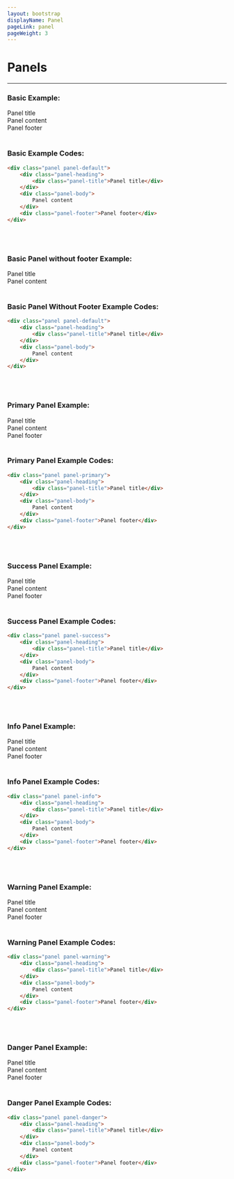 ```yaml
---
layout: bootstrap
displayName: Panel
pageLink: panel
pageWeight: 3
---
```


# Panels
---

### Basic Example:
<div class="panel panel-default">
    <div class="panel-heading">
        <div class="panel-title">Panel title</div>
    </div>
    <div class="panel-body">
        Panel content
    </div>
    <div class="panel-footer">Panel footer</div>
</div>


<br>

### Basic Example Codes:

```html
<div class="panel panel-default">
    <div class="panel-heading">
        <div class="panel-title">Panel title</div>
    </div>
    <div class="panel-body">
        Panel content
    </div>
    <div class="panel-footer">Panel footer</div>
</div>
```

<br><br>

### Basic Panel without footer Example:
<div class="panel panel-default">
    <div class="panel-heading">
        <div class="panel-title">Panel title</div>
    </div>
    <div class="panel-body">
        Panel content
    </div>
</div>


<br>

### Basic Panel Without Footer Example Codes:

```html
<div class="panel panel-default">
    <div class="panel-heading">
        <div class="panel-title">Panel title</div>
    </div>
    <div class="panel-body">
        Panel content
    </div>
</div>
```


<br><br>

### Primary Panel Example:
<div class="panel panel-primary">
    <div class="panel-heading">
        <div class="panel-title">Panel title</div>
    </div>
    <div class="panel-body">
        Panel content
    </div>
    <div class="panel-footer">Panel footer</div>
</div>


<br>

### Primary Panel Example Codes:

```html
<div class="panel panel-primary">
    <div class="panel-heading">
        <div class="panel-title">Panel title</div>
    </div>
    <div class="panel-body">
        Panel content
    </div>
    <div class="panel-footer">Panel footer</div>
</div>
```


<br><br>

### Success Panel Example:
<div class="panel panel-success">
    <div class="panel-heading">
        <div class="panel-title">Panel title</div>
    </div>
    <div class="panel-body">
        Panel content
    </div>
    <div class="panel-footer">Panel footer</div>
</div>


<br>

### Success Panel Example Codes:

```html
<div class="panel panel-success">
    <div class="panel-heading">
        <div class="panel-title">Panel title</div>
    </div>
    <div class="panel-body">
        Panel content
    </div>
    <div class="panel-footer">Panel footer</div>
</div>
```


<br><br>

### Info Panel Example:
<div class="panel panel-info">
    <div class="panel-heading">
        <div class="panel-title">Panel title</div>
    </div>
    <div class="panel-body">
        Panel content
    </div>
    <div class="panel-footer">Panel footer</div>
</div>


<br>

### Info Panel Example Codes:

```html
<div class="panel panel-info">
    <div class="panel-heading">
        <div class="panel-title">Panel title</div>
    </div>
    <div class="panel-body">
        Panel content
    </div>
    <div class="panel-footer">Panel footer</div>
</div>
```


<br><br>

### Warning Panel Example:
<div class="panel panel-warning">
    <div class="panel-heading">
        <div class="panel-title">Panel title</div>
    </div>
    <div class="panel-body">
        Panel content
    </div>
    <div class="panel-footer">Panel footer</div>
</div>


<br>

### Warning Panel Example Codes:

```html
<div class="panel panel-warning">
    <div class="panel-heading">
        <div class="panel-title">Panel title</div>
    </div>
    <div class="panel-body">
        Panel content
    </div>
    <div class="panel-footer">Panel footer</div>
</div>
```

<br><br>

### Danger Panel Example:
<div class="panel panel-danger">
    <div class="panel-heading">
        <div class="panel-title">Panel title</div>
    </div>
    <div class="panel-body">
        Panel content
    </div>
    <div class="panel-footer">Panel footer</div>
</div>


<br>

### Danger Panel Example Codes:

```html
<div class="panel panel-danger">
    <div class="panel-heading">
        <div class="panel-title">Panel title</div>
    </div>
    <div class="panel-body">
        Panel content
    </div>
    <div class="panel-footer">Panel footer</div>
</div>
```